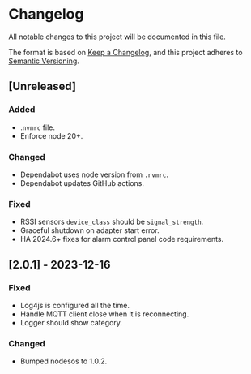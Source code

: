 # Changelog

All notable changes to this project will be documented in this file.

The format is based on [Keep a Changelog](https://keepachangelog.com/en/1.0.0/),
and this project adheres to [Semantic Versioning](https://semver.org/spec/v2.0.0.html).

## [Unreleased]

### Added
- .`nvmrc` file.
- Enforce node 20+.

### Changed
- Dependabot uses node version from `.nvmrc`.
- Dependabot updates GitHub actions.

### Fixed
- RSSI sensors `device_class` should be `signal_strength`.
- Graceful shutdown on adapter start error.
- HA 2024.6+ fixes for alarm control panel code requirements.

## [2.0.1] - 2023-12-16

### Fixed
- Log4js is configured all the time.
- Handle MQTT client close when it is reconnecting.
- Logger should show category.

### Changed
- Bumped nodesos to 1.0.2.

